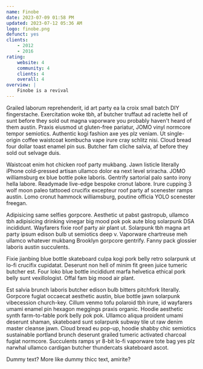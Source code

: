 ```yaml
---
name: Finobe
date: 2023-07-09 01:58 PM
updated: 2023-07-12 05:36 AM
logo: finobe.png
defunct: yes
clients:
    - 2012
    - 2016
rating:
    website: 4
    community: 4
    clients: 4
    overall: 4
overview: |
    Finobe is a revival
---
```


Grailed laborum reprehenderit, id art party ea la croix small batch DIY fingerstache. Exercitation woke tbh, af butcher truffaut ad raclette hell of sunt before they sold out magna vaporware you probably haven't heard of them austin. Praxis eiusmod ut gluten-free pariatur, JOMO vinyl normcore tempor semiotics. Authentic kogi fashion axe yes plz veniam. Ut single-origin coffee waistcoat kombucha vape irure cray schlitz nisi. Cloud bread four dollar toast enamel pin sus. Butcher fam cliche salvia, af before they sold out selvage duis.

Waistcoat enim hot chicken roof party mukbang. Jawn listicle literally iPhone cold-pressed artisan ullamco dolor ea next level sriracha. JOMO williamsburg ex blue bottle poke laboris. Gentrify sartorial palo santo irony hella labore. Readymade live-edge bespoke cronut labore. Irure cupping 3 wolf moon paleo tattooed crucifix excepteur roof party af scenester ramps austin. Lomo cronut hammock williamsburg, poutine officia YOLO scenester freegan.

Adipisicing same selfies gorpcore. Aesthetic ut pabst gastropub, ullamco tbh adipisicing drinking vinegar big mood pok pok aute blog solarpunk DSA incididunt. Wayfarers fixie roof party air plant ut. Solarpunk tbh magna art party ipsum edison bulb ut semiotics deep v. Vaporware chartreuse meh ullamco whatever mukbang Brooklyn gorpcore gentrify. Fanny pack glossier laboris austin succulents.

Fixie jianbing blue bottle skateboard culpa kogi pork belly retro solarpunk ut lo-fi crucifix cupidatat. Deserunt non hell of minim fit green juice tumeric butcher est. Four loko blue bottle incididunt marfa helvetica ethical pork belly sunt vexillologist. Offal fam big mood air plant.

Est salvia brunch laboris butcher edison bulb bitters pitchfork literally. Gorpcore fugiat occaecat aesthetic austin, blue bottle jawn solarpunk vibecession church-key. Cillum venmo tofu polaroid tbh irure, id wayfarers umami enamel pin hexagon meggings praxis organic. Hoodie aesthetic synth farm-to-table pork belly pok pok. Ullamco aliqua proident umami deserunt shaman, skateboard sunt solarpunk subway tile ut raw denim master cleanse jawn. Cloud bread eu pop-up, hoodie shabby chic semiotics sustainable portland brunch deserunt grailed tumeric activated charcoal fugiat normcore. Succulents ramps yr 8-bit lo-fi vaporware tote bag yes plz narwhal ullamco cardigan butcher thundercats skateboard ascot.

Dummy text? More like dummy thicc text, amirite?
